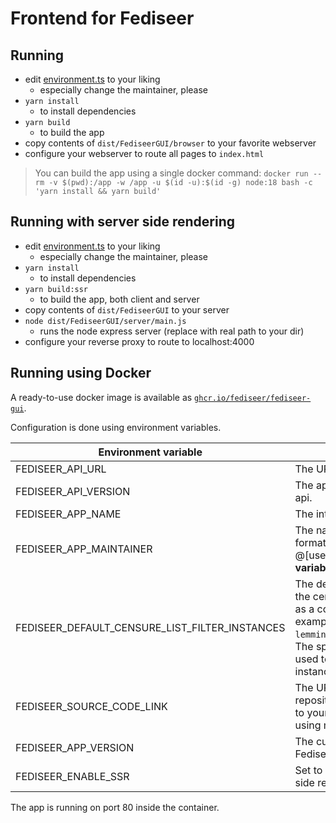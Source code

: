 # Frontend for Fediseer

## Running

- edit [environment.ts](src/environments/environment.ts) to your liking
  - especially change the maintainer, please
- `yarn install`
  - to install dependencies
- `yarn build`
  - to build the app
- copy contents of `dist/FediseerGUI/browser` to your favorite webserver
- configure your webserver to route all pages to `index.html`

> You can build the app using a single docker command:
> `docker run --rm -v $(pwd):/app -w /app -u $(id -u):$(id -g) node:18 bash -c 'yarn install && yarn build'`

## Running with server side rendering

- edit [environment.ts](src/environments/environment.ts) to your liking
  - especially change the maintainer, please
- `yarn install`
  - to install dependencies
- `yarn build:ssr`
  - to build the app, both client and server
- copy contents of `dist/FediseerGUI` to your server
- `node dist/FediseerGUI/server/main.js`
  - runs the node express server (replace with real path to your dir)
- configure your reverse proxy to route to localhost:4000

## Running using Docker

A ready-to-use docker image is available as [`ghcr.io/fediseer/fediseer-gui`](https://ghcr.io/fediseer/fediseer-gui).

Configuration is done using environment variables.

| Environment variable                           | Description                                                                                                                                                                                                              | Default value                                                           |
|------------------------------------------------|--------------------------------------------------------------------------------------------------------------------------------------------------------------------------------------------------------------------------|-------------------------------------------------------------------------|
| FEDISEER_API_URL                               | The URL of the Fediseer api.                                                                                                                                                                                             | https://fediseer.com/api                                                |
| FEDISEER_API_VERSION                           | The api version of the Fediseer api.                                                                                                                                                                                     | v1                                                                      |
| FEDISEER_APP_NAME                              | The internal app name used.                                                                                                                                                                                              | FediseerGUI                                                             |
| FEDISEER_APP_MAINTAINER                        | The name of the maintainer in the format of @[username]@[instance]. **This variable cannot be empty**.                                                                                                                   | `none`                                                                  |
| FEDISEER_DEFAULT_CENSURE_LIST_FILTER_INSTANCES | The default instances to use in the censure list filters. List them as a comma separated values, for example `lemmings.world,lemmy.dbzer0.com`. The special value `__all__` can be used to mean all guaranteed instances | \_\_all__                                                               |
| FEDISEER_SOURCE_CODE_LINK                      | The URL to the source code repository. You may want to set it to your fork URL if you're not using my version.                                                                                                           | https://github.com/Fediseer/FediseerGUI                                 |
| FEDISEER_APP_VERSION                           | The current version of the Fediseer GUI.                                                                                                                                                                                 | gets the default from [environment.ts](src/environments/environment.ts) |
| FEDISEER_ENABLE_SSR                            | Set to any value to enable server-side rendering                                                                                                                                                                         | `none`                                                                  |

The app is running on port 80 inside the container.
